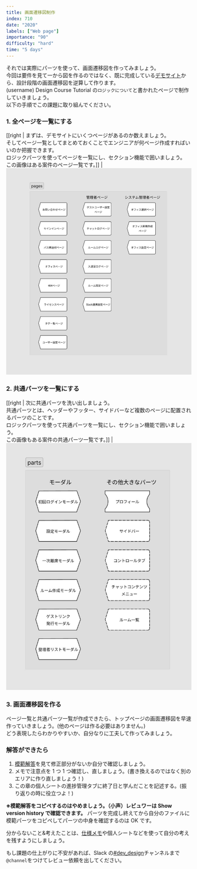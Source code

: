 ```yaml
---
title: 画面遷移図制作
index: 710
date: "2020"
labels: ["Web page"]
importance: "90"
difficulty: "hard"
time: "5 days"
---
```


それでは実際にパーツを使って、画面遷移図を作ってみましょう。  
今回は要件を見て一から図を作るのではなく、既に完成している[デモサイト](https://demo.tcd-theme.com/tcd063/)から、設計段階の画面遷移図を逆算して作ります。  
(username) Design Course Tutorial の`ロジックについて`と書かれたページで制作していきましょう。  
以下の手順でこの課題に取り組んでください。

### 1. 全ページを一覧にする

[[right | まずは、デモサイトにいくつページがあるのか数えましょう。<br/>そしてページ一覧としてまとめておくことでエンジニアが何ページ作成すればいいのか把握できます。<br/>ロジックパーツを使ってページを一覧にし、セクション機能で囲いましょう。<br/>この画像はある案件のページ一覧です。]]
| ![pages](./img/chart-pages.jpg)

### 2. 共通パーツを一覧にする

[[right | 次に共通パーツを洗い出しましょう。<br/>共通パーツとは、ヘッダーやフッター、サイドバーなど複数のページに配置されるパーツのことです。<br/>ロジックパーツを使って共通パーツを一覧にし、セクション機能で囲いましょう。<br/>この画像もある案件の共通パーツ一覧です。]]
| ![parts](./img/chart-parts.jpg)

### 3. 画面遷移図を作る

ページ一覧と共通パーツ一覧が作成できたら、トップページの画面遷移図を早速作っていきましょう。(他のページは作る必要はありません。)  
どう表現したらわかりやすいか、自分なりに工夫して作ってみましょう。

### 解答ができたら

1. [模範解答](https://www.figma.com/file/ah0c0rbDLSfuDoKFnuS7sl/%E3%83%87%E3%82%B6%E3%82%A4%E3%83%B3%E3%82%B3%E3%83%BC%E3%82%B9%E8%AA%B2%E9%A1%8C%E6%A8%A1%E7%AF%84%E5%9B%9E%E7%AD%94?node-id=19688%3A3291&t=H4fQB8mWD6GC8g6k-0)を見て修正部分がないか自分で確認しましょう。
2. メモで注意点を 1 つ 1 つ確認し、直しましょう。(書き換えるのではなく別のエリアに作り直しましょう！)
3. この章の個人シートの進捗管理タブに終了日と学んだことを記述する。(振り返りの時に役立つよ！)

**※模範解答をコピペするのはやめましょう。（小声）レビュワーは Show version history で確認できます。**
パーツを完成し終えてから自分のファイルに模範パーツをコピペしてパーツの中身を確認するのは OK です。

分からないこと&考えたことは、[仕様メモ](https://www.figma.com/file/ah0c0rbDLSfuDoKFnuS7sl/%E3%83%87%E3%82%B6%E3%82%A4%E3%83%B3%E3%82%B3%E3%83%BC%E3%82%B9%E8%AA%B2%E9%A1%8C%E6%A8%A1%E7%AF%84%E5%9B%9E%E7%AD%94?node-id=20224%3A5123&t=LvFG8CqZSR0wz1bo-4)や個人シートなどを使って自分の考えを残すようにしましょう。

もし課題の仕上がりに不安があれば、Slack の[#dev_design](https://playground-universe.slack.com/archives/CJ3PDBCAZ)チャンネルまで`@channel`をつけてレビュー依頼を出してください。
